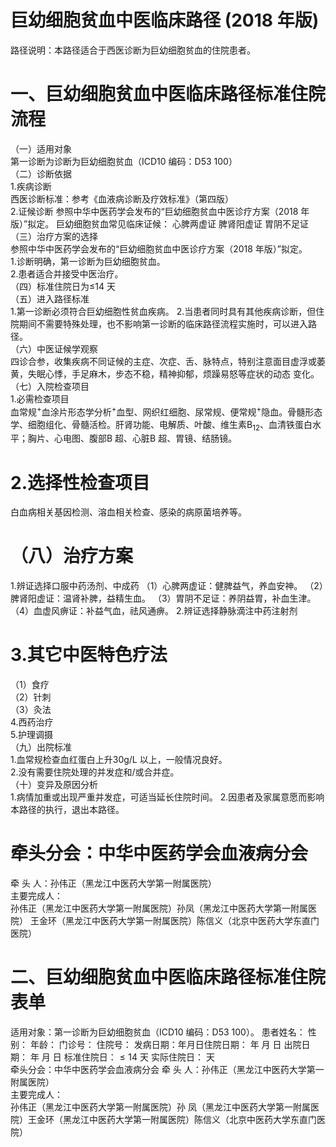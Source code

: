 # 巨幼细胞贫血中医临床路径 (2018 年版)  
路径说明：本路径适合于西医诊断为巨幼细胞贫血的住院患者。  
# 一、巨幼细胞贫血中医临床路径标准住院流程  
（一）适用对象  
第一诊断为诊断为巨幼细胞贫血（ICD10 编码：D53 100）  
（二）诊断依据  
1.疾病诊断  
西医诊断标准：参考《血液病诊断及疗效标准》（第四版）  
2.证候诊断  参照中华中医药学会发布的“巨幼细胞贫血中医诊疗方案（2018 年版）”拟定。 巨幼细胞贫血常见临床证候： 心脾两虚证 脾肾阳虚证  胃阴不足证  
（三）治疗方案的选择  
参照中华中医药学会发布的“巨幼细胞贫血中医诊疗方案（2018 年版）”拟定。  
1.诊断明确，第一诊断为巨幼细胞贫血。  
2.患者适合并接受中医治疗。  
（四）标准住院日为≤14 天  
（五）进入路径标准  
1.第一诊断必须符合巨幼细胞性贫血疾病。 2.当患者同时具有其他疾病诊断，但住院期间不需要特殊处理，也不影响第一诊断的临床路径流程实施时，可以进入路径。  
（六）中医证候学观察  
四诊合参，收集疾病不同证候的主症、次症、舌、脉特点，特别注意面目虚浮或萎黄，失眠心悸，手足麻木，步态不稳，精神抑郁，烦躁易怒等症状的动态 变化。  
（七）入院检查项目  
1.必需检查项目  
血常规$^+$血涂片形态学分析$^+$血型、网织红细胞、尿常规、便常规$^+$隐血。骨髓形态学、细胞组化、骨髓活检。肝肾功能、电解质、叶酸、维生素$\mathrm{B_{12}}$、血清铁蛋白水平；胸片、心电图、腹部B 超、心脏B 超、胃镜、结肠镜。  
# 2.选择性检查项目  
白血病相关基因检测、溶血相关检查、感染的病原菌培养等。  
# （八）治疗方案  
1.辨证选择口服中药汤剂、中成药 （1）心脾两虚证：健脾益气，养血安神。 （2）脾肾阳虚证：温肾补脾，益精生血。 （3）胃阴不足证：养阴益胃，补血生津。 （4）血虚风痹证：补益气血，祛风通痹。 2.辨证选择静脉滴注中药注射剂  
# 3.其它中医特色疗法  
（1）食疗  
（2）针刺  
（3）灸法  
4.西药治疗  
5.护理调摄  
（九）出院标准  
1.血常规检查血红蛋白上升$30\mathrm{g/L}$ 以上，一般情况良好。  
2.没有需要住院处理的并发症和/或合并症。  
（十）变异及原因分析  
1.病情加重或出现严重并发症，可适当延长住院时间。 2.因患者及家属意愿而影响本路径的执行，退出本路径。  
# 牵头分会：中华中医药学会血液病分会  
牵 头 人：孙伟正（黑龙江中医药大学第一附属医院）  
主要完成人：  
孙伟正（黑龙江中医药大学第一附属医院）孙凤（黑龙江中医药大学第一附属医院） 王金环（黑龙江中医药大学第一附属医院）陈信义（北京中医药大学东直门医院）  
# 二、巨幼细胞贫血中医临床路径标准住院表单  
适用对象：第一诊断为巨幼细胞贫血（ICD10 编码：D53 100）。 患者姓名：  性别：  年龄：  门诊号：        住院号：                发病日期：年月日住院日期： 年  月   日 出院日期： 年   月   日     标准住院日：${\leqslant}14$ 天                      实际住院日：      天  
牵头分会：中华中医药学会血液病分会 牵 头 人：孙伟正（黑龙江中医药大学第一附属医院）  
主要完成人：  
孙伟正（黑龙江中医药大学第一附属医院）孙  凤（黑龙江中医药大学第一附属医院）王金环（黑龙江中医药大学第一附属医院）陈信义（北京中医药大学东直门医院）  